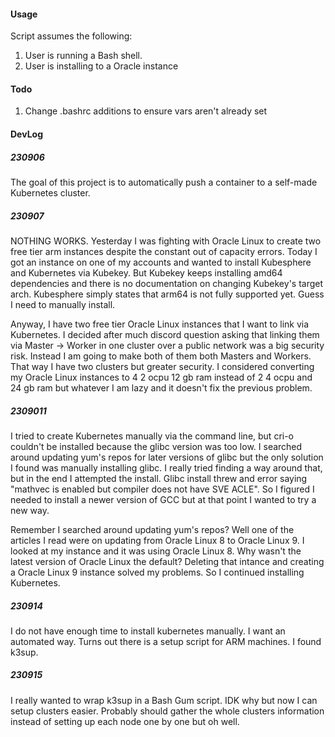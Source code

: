 #### Usage

Script assumes the following:

1. User is running a Bash shell.
2. User is installing to a Oracle instance

#### Todo

1. Change .bashrc additions to ensure vars aren't already set

#### DevLog

##### 230906

The goal of this project is to automatically push a container to a self-made Kubernetes cluster.

##### 230907

NOTHING WORKS. Yesterday I was fighting with Oracle Linux to create two free tier arm instances despite the constant out of capacity errors. Today I got an instance on one of my accounts and wanted to install Kubesphere and Kubernetes via Kubekey. But Kubekey keeps installing amd64 dependencies and there is no documentation on changing Kubekey's target arch. Kubesphere simply states that arm64 is not fully supported yet. Guess I need to manually install.

Anyway, I have two free tier Oracle Linux instances that I want to link via Kubernetes. I decided after much discord question asking that linking them via Master -> Worker in one cluster over a public network was a big security risk. Instead I am going to make both of them both Masters and Workers. That way I have two clusters but greater security. I considered converting my Oracle Linux instances to 4 2 ocpu 12 gb ram instead of 2 4 ocpu and 24 gb ram but whatever I am lazy and it doesn't fix the previous problem.

##### 2309011

I tried to create Kubernetes manually via the command line, but cri-o couldn't be installed because the glibc version was too low. I searched around updating yum's repos for later versions of glibc but the only solution I found was manually installing glibc. I really tried finding a way around that, but in the end I attempted the install. Glibc install threw and error saying "mathvec is enabled but compiler does not have SVE ACLE". So I figured I needed to install a newer version of GCC but at that point I wanted to try a new way.

Remember I searched around updating yum's repos? Well one of the articles I read were on updating from Oracle Linux 8 to Oracle Linux 9. I looked at my instance and it was using Oracle Linux 8. Why wasn't the latest version of Oracle Linux the default? Deleting that intance and creating a Oracle Linux 9 instance solved my problems. So I continued installing Kubernetes.

##### 230914

I do not have enough time to install kubernetes manually. I want an automated way. Turns out there is a setup script for ARM machines. I found k3sup.

##### 230915

I really wanted to wrap k3sup in a Bash Gum script. IDK why but now I can setup clusters easier. Probably should gather the whole clusters information instead of setting up each node one by one but oh well.
